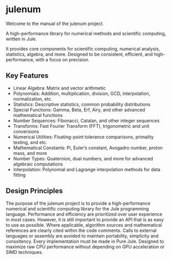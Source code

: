 # julenum

Welcome to the manual of the julenum project.

A high-performance library for numerical methods and scientific computing, written in Jule.

It provides core components for scientific computing, numerical analysis, statistics, algebra, and more. Designed to be consistent, efficient, and high-performance, with a focus on precision.

## Key Features

- Linear Algebra: Matrix and vector arithmetic
- Polynomials: Addition, multiplication, division, GCD, interpolation, normalization, etc.
- Statistics: Descriptive statistics, common probability distributions
- Special Functions: Gamma, Beta, Erf, Airy, and other advanced mathematical functions
- Number Sequences: Fibonacci, Catalan, and other integer sequences
- Transforms: Fast Fourier Transform (FFT), trigonometric and unit conversions
- Numerical Utilities: Floating-point tolerance comparisons, primality testing, and etc.
- Mathematical Constants: Pi, Euler’s constant, Avogadro number, proton mass, and more
- Number Types: Quaternion, dual numbers, and more for advanced algebraic computations
- Interpolation: Polynomial and Lagrange interpolation methods for data fitting

## Design Principles

The purpose of the julenum project is to provide a high-performance numerical and scientific computing library for the Jule programming language.
Performance and efficiency are prioritized over user experience in most cases.
However, it is still important to provide an API that is as easy to use as possible.
Where applicable, algorithm sources and mathematical references are clearly cited within the code comments.
Calls to external languages or assembly are avoided to maintain portability, simplicity and conssitency.
Every implementation must be made in Pure Jule.
Designed to maximize raw CPU performance without depending on GPU acceleration or SIMD techniques.